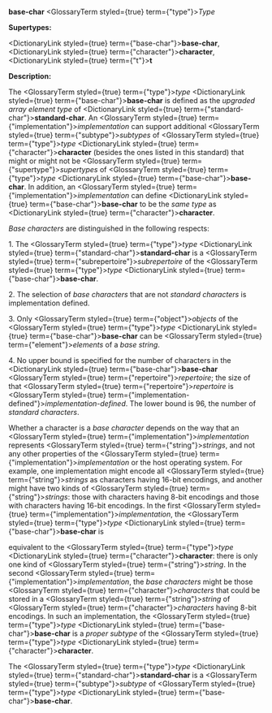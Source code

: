 **base-char** <GlossaryTerm styled={true} term={"type"}><i>Type</i></GlossaryTerm> 



**Supertypes:** 



<DictionaryLink styled={true} term={"base-char"}><b>base-char</b></DictionaryLink>, <DictionaryLink styled={true} term={"character"}><b>character</b></DictionaryLink>, <DictionaryLink styled={true} term={"t"}><b>t</b></DictionaryLink> 



**Description:** 



The <GlossaryTerm styled={true} term={"type"}><i>type</i></GlossaryTerm> <DictionaryLink styled={true} term={"base-char"}><b>base-char</b></DictionaryLink> is defined as the *upgraded array element type* of <DictionaryLink styled={true} term={"standard-char"}><b>standard-char</b></DictionaryLink>. An <GlossaryTerm styled={true} term={"implementation"}><i>implementation</i></GlossaryTerm> can support additional <GlossaryTerm styled={true} term={"subtype"}><i>subtypes</i></GlossaryTerm> of <GlossaryTerm styled={true} term={"type"}><i>type</i></GlossaryTerm> <DictionaryLink styled={true} term={"character"}><b>character</b></DictionaryLink> (besides the ones listed in this standard) that might or might not be <GlossaryTerm styled={true} term={"supertype"}><i>supertypes</i></GlossaryTerm> of <GlossaryTerm styled={true} term={"type"}><i>type</i></GlossaryTerm> <DictionaryLink styled={true} term={"base-char"}><b>base-char</b></DictionaryLink>. In addition, an <GlossaryTerm styled={true} term={"implementation"}><i>implementation</i></GlossaryTerm> can define <DictionaryLink styled={true} term={"base-char"}><b>base-char</b></DictionaryLink> to be the *same type* as <DictionaryLink styled={true} term={"character"}><b>character</b></DictionaryLink>. 



*Base characters* are distinguished in the following respects: 



1\. The <GlossaryTerm styled={true} term={"type"}><i>type</i></GlossaryTerm> <DictionaryLink styled={true} term={"standard-char"}><b>standard-char</b></DictionaryLink> is a <GlossaryTerm styled={true} term={"subrepertoire"}><i>subrepertoire</i></GlossaryTerm> of the <GlossaryTerm styled={true} term={"type"}><i>type</i></GlossaryTerm> <DictionaryLink styled={true} term={"base-char"}><b>base-char</b></DictionaryLink>. 



2\. The selection of *base characters* that are not *standard characters* is implementation defined. 



3\. Only <GlossaryTerm styled={true} term={"object"}><i>objects</i></GlossaryTerm> of the <GlossaryTerm styled={true} term={"type"}><i>type</i></GlossaryTerm> <DictionaryLink styled={true} term={"base-char"}><b>base-char</b></DictionaryLink> can be <GlossaryTerm styled={true} term={"element"}><i>elements</i></GlossaryTerm> of a *base string*. 



4\. No upper bound is specified for the number of characters in the <DictionaryLink styled={true} term={"base-char"}><b>base-char</b></DictionaryLink> <GlossaryTerm styled={true} term={"repertoire"}><i>repertoire</i></GlossaryTerm>; the size of that <GlossaryTerm styled={true} term={"repertoire"}><i>repertoire</i></GlossaryTerm> is <GlossaryTerm styled={true} term={"implementation-defined"}><i>implementation-defined</i></GlossaryTerm>. The lower bound is 96, the number of *standard characters*. 



Whether a character is a *base character* depends on the way that an <GlossaryTerm styled={true} term={"implementation"}><i>implementation</i></GlossaryTerm> represents <GlossaryTerm styled={true} term={"string"}><i>strings</i></GlossaryTerm>, and not any other properties of the <GlossaryTerm styled={true} term={"implementation"}><i>implementation</i></GlossaryTerm> or the host operating system. For example, one implementation might encode all <GlossaryTerm styled={true} term={"string"}><i>strings</i></GlossaryTerm> as characters having 16-bit encodings, and another might have two kinds of <GlossaryTerm styled={true} term={"string"}><i>strings</i></GlossaryTerm>: those with characters having 8-bit encodings and those with characters having 16-bit encodings. In the first <GlossaryTerm styled={true} term={"implementation"}><i>implementation</i></GlossaryTerm>, the <GlossaryTerm styled={true} term={"type"}><i>type</i></GlossaryTerm> <DictionaryLink styled={true} term={"base-char"}><b>base-char</b></DictionaryLink> is 







 



 



equivalent to the <GlossaryTerm styled={true} term={"type"}><i>type</i></GlossaryTerm> <DictionaryLink styled={true} term={"character"}><b>character</b></DictionaryLink>: there is only one kind of <GlossaryTerm styled={true} term={"string"}><i>string</i></GlossaryTerm>. In the second <GlossaryTerm styled={true} term={"implementation"}><i>implementation</i></GlossaryTerm>, the *base characters* might be those <GlossaryTerm styled={true} term={"character"}><i>characters</i></GlossaryTerm> that could be stored in a <GlossaryTerm styled={true} term={"string"}><i>string</i></GlossaryTerm> of <GlossaryTerm styled={true} term={"character"}><i>characters</i></GlossaryTerm> having 8-bit encodings. In such an implementation, the <GlossaryTerm styled={true} term={"type"}><i>type</i></GlossaryTerm> <DictionaryLink styled={true} term={"base-char"}><b>base-char</b></DictionaryLink> is a *proper subtype* of the <GlossaryTerm styled={true} term={"type"}><i>type</i></GlossaryTerm> <DictionaryLink styled={true} term={"character"}><b>character</b></DictionaryLink>. 



The <GlossaryTerm styled={true} term={"type"}><i>type</i></GlossaryTerm> <DictionaryLink styled={true} term={"standard-char"}><b>standard-char</b></DictionaryLink> is a <GlossaryTerm styled={true} term={"subtype"}><i>subtype</i></GlossaryTerm> of <GlossaryTerm styled={true} term={"type"}><i>type</i></GlossaryTerm> <DictionaryLink styled={true} term={"base-char"}><b>base-char</b></DictionaryLink>. 



